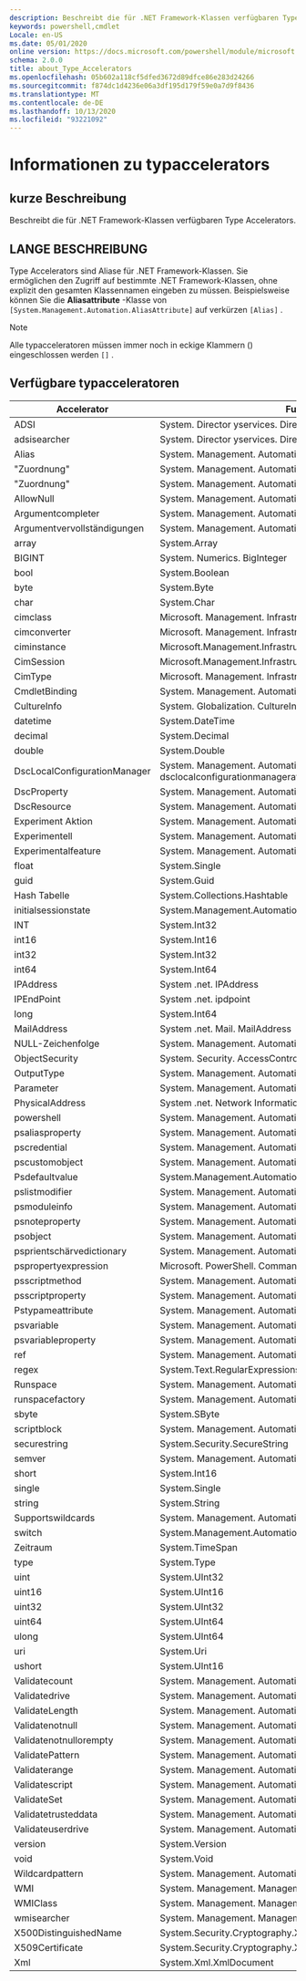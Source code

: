 ```yaml
---
description: Beschreibt die für .NET Framework-Klassen verfügbaren Type Accelerators.
keywords: powershell,cmdlet
Locale: en-US
ms.date: 05/01/2020
online version: https://docs.microsoft.com/powershell/module/microsoft.powershell.core/about/about_type_accelerators?view=powershell-6.0&WT.mc_id=ps-gethelp
schema: 2.0.0
title: about_Type_Accelerators
ms.openlocfilehash: 05b602a118cf5dfed3672d89dfce86e283d24266
ms.sourcegitcommit: f874dc1d4236e06a3df195d179f59e0a7d9f8436
ms.translationtype: MT
ms.contentlocale: de-DE
ms.lasthandoff: 10/13/2020
ms.locfileid: "93221092"
---
```

# <a name="about-type-accelerators"></a>Informationen zu typaccelerators

## <a name="short-desription"></a>kurze Beschreibung
Beschreibt die für .NET Framework-Klassen verfügbaren Type Accelerators.

## <a name="long-description"></a>LANGE BESCHREIBUNG

Type Accelerators sind Aliase für .NET Framework-Klassen. Sie ermöglichen den Zugriff auf bestimmte .NET Framework-Klassen, ohne explizit den gesamten Klassennamen eingeben zu müssen. Beispielsweise können Sie die **Aliasattribute** -Klasse von `[System.Management.Automation.AliasAttribute]` auf verkürzen `[Alias]` .

> [!NOTE]
> Alle typacceleratoren müssen immer noch in eckige Klammern () eingeschlossen werden `[]` .

## <a name="available-type-accelerators"></a>Verfügbare typacceleratoren

|        Accelerator          |                           FullClassName                           |
|---------------------------- | ------------------------------------------------------------------- |
|ADSI                         | System. Director yservices. Director yentry                             |
|adsisearcher                 | System. Director yservices. Director ysearcher                          |
|Alias                        | System. Management. Automation. Aliasattribute                         |
|"Zuordnung"         | System. Management. Automation. zuwemptycollectionattribute          |
|"Zuordnung"             | System. Management. Automation. zuwemptystringattribute              |
|AllowNull                    | System. Management. Automation. allownullattribute                     |
|Argumentcompleter            | System. Management. Automation. argumentcompleterattribute             |
|Argumentvervollständigungen          | System. Management. Automation. argumentcompletionsattribute           |
|array                        | System.Array                                                        |
|BIGINT                       | System. Numerics. BigInteger                                          |
|bool                         | System.Boolean                                                      |
|byte                         | System.Byte                                                         |
|char                         | System.Char                                                         |
|cimclass                     | Microsoft. Management. Infrastructure. cimclass                        |
|cimconverter                 | Microsoft. Management. Infrastructure. cimconverter                    |
|ciminstance                  | Microsoft.Management.Infrastructure.CimInstance                     |
|CimSession                   | Microsoft.Management.Infrastructure.CimSession                      |
|CimType                      | Microsoft. Management. Infrastructure. CimType                         |
|CmdletBinding                | System. Management. Automation. cmdletbindingattribute                 |
|CultureInfo                  | System. Globalization. CultureInfo                                    |
|datetime                     | System.DateTime                                                     |
|decimal                      | System.Decimal                                                      |
|double                       | System.Double                                                       |
|DscLocalConfigurationManager | System. Management. Automation. dsclocalconfigurationmanagerattribute  |
|DscProperty                  | System. Management. Automation. dscpropertyattribute                   |
|DscResource                  | System. Management. Automation. dscresourceattribute                   |
|Experiment Aktion             | System. Management. Automation. Experiment Action                       |
|Experimentell                 | System. Management. Automation. ExperimentalAttribute                  |
|Experimentalfeature          | System. Management. Automation. experimentalfeature                    |
|float                        | System.Single                                                       |
|guid                         | System.Guid                                                         |
|Hash Tabelle                    | System.Collections.Hashtable                                        |
|initialsessionstate          | System.Management.Automation.Runspaces.Initialsessionstate          |
|INT                          | System.Int32                                                        |
|int16                        | System.Int16                                                        |
|int32                        | System.Int32                                                        |
|int64                        | System.Int64                                                        |
|IPAddress                    | System .net. IPAddress                                                |
|IPEndPoint                   | System .net. ipdpoint                                               |
|long                         | System.Int64                                                        |
|MailAddress                  | System .net. Mail. MailAddress                                         |
|NULL-Zeichenfolge                   | System. Management. Automation. Language. NullString                    |
|ObjectSecurity               | System. Security. AccessControl. ObjectSecurity                        |
|OutputType                   | System. Management. Automation. outputtypeer Attribute                    |
|Parameter                    | System. Management. Automation. ParameterAttribute                     |
|PhysicalAddress              | System .net. Network Information. PhysicalAddress                       |
|powershell                   | System. Management. Automation. PowerShell                             |
|psaliasproperty              | System. Management. Automation. psaliasproperty                        |
|pscredential                 | System. Management. Automation. PSCredential                           |
|pscustomobject               | System. Management. Automation. psobject                               |
|Psdefaultvalue               | System.Management.Automation.PSDefaultvalueattribute                |
|pslistmodifier               | System. Management. Automation. pslistmodifier                         |
|psmoduleinfo                 | System. Management. Automation. psmoduleinfo                           |
|psnoteproperty               | System. Management. Automation. psnoteproperty                         |
|psobject                     | System. Management. Automation. psobject                               |
|psprientschärvedictionary        | System. Management. Automation. psprientschärvedictionary                  |
|pspropertyexpression         | Microsoft. PowerShell. Commands. pspropertyexpression                  |
|psscriptmethod               | System. Management. Automation. psscriptmethod                         |
|psscriptproperty             | System. Management. Automation. psscriptproperty                       |
|Pstypameattribute          | System. Management. Automation. pstypameattribute                    |
|psvariable                   | System. Management. Automation. psvariable                             |
|psvariableproperty           | System. Management. Automation. psvariableproperty                     |
|ref                          | System. Management. Automation. psreference                            |
|regex                        | System.Text.RegularExpressions.Regex                                |
|Runspace                     | System. Management. Automation. Runspaces. Runspace                     |
|runspacefactory              | System. Management. Automation. Runspaces. runspacefactory              |
|sbyte                        | System.SByte                                                        |
|scriptblock                  | System. Management. Automation. ScriptBlock                            |
|securestring                 | System.Security.SecureString                                        |
|semver                       | System. Management. Automation. semanticversion                        |
|short                        | System.Int16                                                        |
|single                       | System.Single                                                       |
|string                       | System.String                                                       |
|Supportswildcards            | System. Management. Automation. supportswildcardsattribute             |
|switch                       | System.Management.Automation.SwitchParameter                        |
|Zeitraum                     | System.TimeSpan                                                     |
|type                         | System.Type                                                         |
|uint                         | System.UInt32                                                       |
|uint16                       | System.UInt16                                                       |
|uint32                       | System.UInt32                                                       |
|uint64                       | System.UInt64                                                       |
|ulong                        | System.UInt64                                                       |
|uri                          | System.Uri                                                          |
|ushort                       | System.UInt16                                                       |
|Validatecount                | System. Management. Automation. validatezähltattribute                 |
|Validatedrive                | System. Management. Automation. validatedriveattribute                 |
|ValidateLength               | System. Management. Automation. validatelengthattribute                |
|Validatenotnull              | System. Management. Automation. validatenotnullattribute               |
|Validatenotnullorempty       | System. Management. Automation. validatenotnulloremptyattribute        |
|ValidatePattern              | System. Management. Automation. validatepatternattribute               |
|Validaterange                | System. Management. Automation. validaterangeattribute                 |
|Validatescript               | System. Management. Automation. validatescriptattribute                |
|ValidateSet                  | System. Management. Automation. validatesetattribute                   |
|Validatetrusteddata          | System. Management. Automation. validatetrusteddataattribute           |
|Validateuserdrive            | System. Management. Automation. validateuserdriveattribute             |
|version                      | System.Version                                                      |
|void                         | System.Void                                                         |
|Wildcardpattern              | System. Management. Automation. wildcardpattern                        |
|WMI                          | System. Management. ManagementObject                                  |
|WMIClass                     | System. Management. ManagementClass                                   |
|wmisearcher                  | System. Management. ManagementObjectSearcher                          |
|X500DistinguishedName        | System.Security.Cryptography.X509Certificates.X500DistinguishedName |
|X509Certificate              | System.Security.Cryptography.X509Certificates.X509Certificate       |
|Xml                          | System.Xml.XmlDocument                                              |
